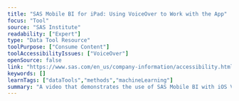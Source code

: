 ```yaml
---
title: "SAS Mobile BI for iPad: Using VoiceOver to Work with the App"
focus: "Tool"
source: "SAS Institute"
readability: ["Expert"]
type: "Data Tool Resource"
toolPurpose: ["Consume Content"]
toolAccessibilityIssues: ["VoiceOver"]
openSource: false
link: "https://www.sas.com/en_us/company-information/accessibility.html#m=video-sas-mobile-bi-for-ios"
keywords: []
learnTags: ["dataTools","methods","machineLearning"]
summary: "A video that demonstrates the use of SAS Mobile BI with iOS VoiceOver. "
---
```


